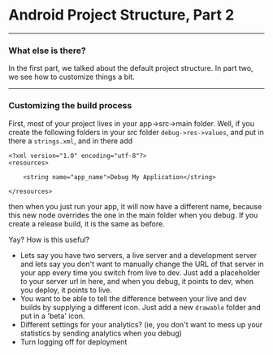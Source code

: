 # Android Project Structure, Part 2

---

### What else is there?

In the first part, we talked about the default project structure. In part two, we see how to customize things a bit.

---

### Customizing the build process

First, most of your project lives in your app->src->main folder. Well, if you create the following folders in your src folder `debug->res->values`, and put in there a `strings.xml`, and in there add

```
<?xml version="1.0" encoding="utf-8"?>
<resources>

	<string name="app_name">Debug My Application</string>

</resources>
```

then when you just run your app, it will now have a different name, because this new node overrides the one in the main folder when you debug. If you create a release build, it is the same as before.

Yay? How is this useful?

* Lets say you have two servers, a live server and a development server and lets say you don't want to manually change the URL of that server in your app every time you switch from live to dev. Just add a placeholder to your server url in here, and when you debug, it points to dev, when you deploy, it points to live.
* You want to be able to tell the difference between your live and dev builds by supplying a different icon. Just add a new `drawable` folder and put in a 'beta' icon.
* Different settings for your analytics? (ie, you don't want to mess up your statistics by sending analytics when you debug)
* Turn logging off for deployment
